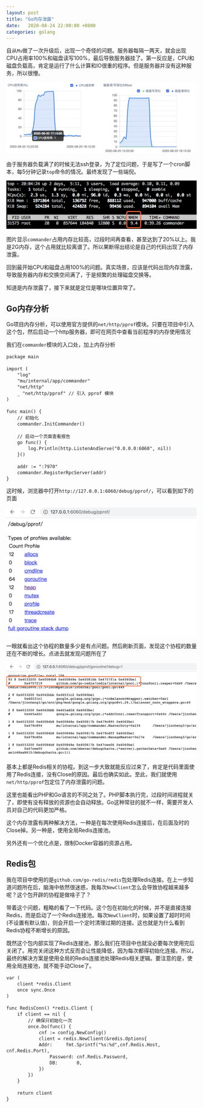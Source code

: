 ```yaml
---
layout: post
title: "Go内存泄露"
date:   2020-08-24 22:00:00 +0800
categories: golang
---
```

自从`Mu`做了一次升级后，出现一个奇怪的问题。服务器每隔一两天，就会出现CPU占用率100%和磁盘读写100%，最后导致服务器挂了。第一反应是，CPU和磁盘负载高，肯定是运行了什么计算和IO很重的程序。但是服务器并没有这种服务，所以很懵。

![img](/assert/imgs/memleak/3.png)

由于服务器负载满了的时候无法ssh登录，为了定位问题，于是写了一个cron脚本，每5分钟记录`top`命令的情况。最终发现了一些端倪。

![img](/assert/imgs/memleak/0.png)

图片显示`commander`占用内存比较高，过段时间再查看，甚至达到了20%以上。我是2G内存，这个占用就比较离谱了。所以果断得出结论是自己的代码出现了内存泄露。

回到最开始CPU和磁盘占用100%的问题。真实场景，应该是代码出现内存泄露，导致服务器内存和交换空间满了，于是频繁的处理磁盘交换等。

知道是内存泄露了，接下来就是定位是哪块位置异常了。

## Go内存分析

Go项目内存分析，可以使用官方提供的`net/http/pprof`模块。只要在项目中引入这个包，然后启动一个http服务器，即可在网页中查看当前程序的内存使用情况

我们在`commander`模块的入口处，加上内存分析

```golang
package main

import (
    "log"
    "mu/internal/app/commander"
    "net/http"
    _ "net/http/pprof" // 引入 pprof 模块
)

func main() {
    // 初始化
    commander.InitCommander()

    // 启动一个页面查看报告
    go func() {
        log.Println(http.ListenAndServe("0.0.0.0:6060", nil))
    }()

    addr := ":7970"
    commander.RegisterRpcServer(addr)
}
```

这时候，浏览器中打开`http://127.0.0.1:6060/debug/pprof/`，可以看到如下的页面

![img](/assert/imgs/memleak/1.png)

一眼就看出这个协程的数量多少是有点问题。然后刷新页面，发现这个协程的数量还在不断的增长。点进去就发现问题所在了

![img](/assert/imgs/memleak/2.png)

基本上都是Redis相关的协程。到这一步大致就能反应过来了，肯定是代码里面使用了Redis连接，没有Close的原因。最后也确实如此。至此，我们就使用`net/http/pprof`包定位了内存泄露的问题。

这里也能看出PHP和Go语言的不同之处了。PHP脚本执行完，过段时间进程就关了，即使有没有释放的资源也会自动释放。Go这种常驻的就不一样，需要开发人员对自己的代码更加严格。

这个内存泄露有两种解决方法，一种是在每次使用Redis连接后，在后面及时的Close掉。另一种是，使用全局Redis连接池。

另外还有一个优化点是，限制Docker容器的资源占用。

## Redis包

我在项目中使用的是`github.com/go-redis/redis`包处理Redis连接。在上一步知道问题所在后，脑海中依然很迷惑，我每次`NewClient`怎么会导致协程越来越多呢？这个包开辟的协程是做啥子了？

带着这个问题，粗略的看了一下代码。这个包在初始化的时候，并不是直接连接Redis，而是启动了一个Redis连接池。每次`NewClient`时，如果设置了超时时间(不设置有默认值)，则会开启一个定时清理过期的连接。这也就是为什么看到Redis协程不断增长的原因。

既然这个包内部实现了Redis连接池，那么我们在项目中也就没必要每次使用完后关闭了。用完关闭这种方式反而会让性能降低，因为每次都得初始化连接。所以，最终的解决方案是使用全局的Redis连接池处理Redis相关逻辑。要注意的是，使用全局连接池，就不能手动Close了。

```golang
var (
    client *redis.Client
    once sync.Once
)

func RedisConn() *redis.Client {
    if client == nil {
        // 确保只初始化一次
        once.Do(func() {
            cnf := config.NewConfig()
            client = redis.NewClient(&redis.Options{
            Addr:     fmt.Sprintf("%s:%d",cnf.Redis.Host, cnf.Redis.Port),
                Password: cnf.Redis.Password,
                DB:       0,
            })
        })
    }

    return client
}
```